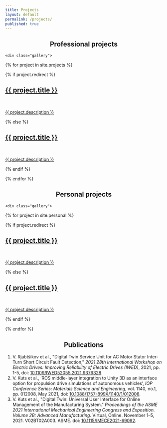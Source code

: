 ```yaml
---
title: Projects
layout: default
permalink: /projects/
published: true
---
```

<h2 style="text-align: center;">Professional projects</h2>

<div class="ProjectContainer">

	<div class="gallery">

  {% for project in site.projects %}

  {% if project.redirect %}
  <div class="projectTile">
          <a href="{{ project.redirect }}" target="_blank">
          <span>
              <h2>{{ project.title }}</h2>
              <br/>
              <p>{{ project.description }}</p>
          </span>
          </a>
  </div>

  {% else %}

  <div class="projectTile">
          <a href="{{ project.url | prepend: site.baseurl | prepend: site.url }}">
          <span>
              <h2>{{ project.title }}</h2>
              <br/>
              <p>{{ project.description }}</p>
          </span>
          </a>
  </div>

  {% endif %}

  {% endfor %}
	</div>

</div>

<h2 style="text-align: center;">Personal projects</h2>

<div class="ProjectContainer">

	<div class="gallery">

  {% for project in site.personal %}

  {% if project.redirect %}
  <div class="projectTile">
          <a href="{{ project.redirect }}" target="_blank">
          <span>
              <h2>{{ project.title }}</h2>
              <br/>
              <p>{{ project.description }}</p>
          </span>
          </a>
  </div>

  {% else %}

  <div class="projectTile">
          <a href="{{ project.url | prepend: site.baseurl | prepend: site.url }}">
          <span>
              <h2>{{ project.title }}</h2>
              <br/>
              <p>{{ project.description }}</p>
          </span>
          </a>
  </div>

  {% endif %}

  {% endfor %}
	</div>

</div>

<h2 style="text-align: center;">Publications</h2>

1. V. Rjabtšikov et al., "Digital Twin Service Unit for AC Motor Stator Inter-Turn Short Circuit Fault Detection," *2021 28th International Workshop on Electric Drives: Improving Reliability of Electric Drives (IWED)*, 2021, pp. 1-5, doi: [10.1109/IWED52055.2021.9376328](https://doi.org/10.1109/IWED52055.2021.9376328).
2. V. Kuts et al., ‘ROS middle-layer integration to Unity 3D as an interface option for propulsion drive simulations of autonomous vehicles’, *IOP Conference Series: Materials Science and Engineering*, vol. 1140, no.1, pp. 012008, May 2021, doi: [10.1088/1757-899X/1140/1/012008](https://doi.org/10.1088/1757-899X/1140/1/012008).
3. V. Kuts et al., "Digital Twin: Universal User Interface for Online Management of the Manufacturing System." *Proceedings of the ASME 2021 International Mechanical Engineering Congress and Exposition. Volume 2B: Advanced Manufacturing*. Virtual, Online. November 1–5, 2021. V02BT02A003. ASME. doi: [10.1115/IMECE2021-69092](https://doi.org/10.1115/IMECE2021-69092).